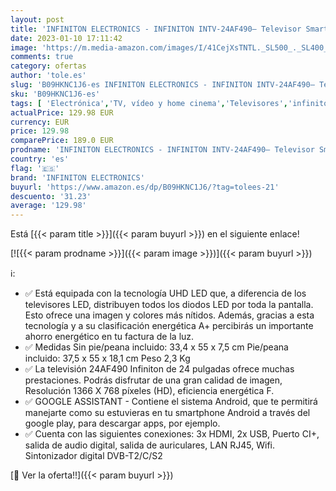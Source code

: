 ```yaml
---
layout: post
title: 'INFINITON ELECTRONICS - INFINITON INTV-24AF490– Televisor Smart TV 24" HD – Android 9.0 – Google Assistant – HBBTV – 3X HDMI – 2X USB - DVB-T2/C/S2 - Modo Hotel – Clase F'
date: 2023-01-10 17:11:42
image: 'https://m.media-amazon.com/images/I/41CejXsTNTL._SL500_._SL400_.jpg'
comments: true
category: ofertas
author: 'tole.es'
slug: 'B09HKNC1J6-es INFINITON ELECTRONICS - INFINITON INTV-24AF490– Televisor...'
sku: 'B09HKNC1J6-es'
tags: [ 'Electrónica','TV, vídeo y home cinema','Televisores','infiniton electronics','smart','televisor','tv','🇪🇸', ]
actualPrice: 129.98 EUR
currency: EUR
price: 129.98
comparePrice: 189.0 EUR
prodname: 'INFINITON ELECTRONICS - INFINITON INTV-24AF490– Televisor Smart TV 24" HD – Android 9.0 – Google Assistant – HBBTV – 3X HDMI – 2X USB - DVB-T2/C/S2 - Modo Hotel – Clase F'
country: 'es'
flag: '🇪🇸'
brand: 'INFINITON ELECTRONICS'
buyurl: 'https://www.amazon.es/dp/B09HKNC1J6/?tag=tolees-21'
descuento: '31.23'
average: '129.98'
---
```


Está [{{< param title >}}]({{< param buyurl >}}) en el siguiente enlace!

[![{{< param prodname >}}]({{< param image >}})]({{< param buyurl >}})

ℹ️:

- ✅ Está equipada con la tecnología UHD LED que, a diferencia de los televisores LED, distribuyen todos los diodos LED por toda la pantalla. Esto ofrece una imagen y colores más nítidos. Además, gracias a esta tecnología y a su clasificación energética A+ percibirás un importante ahorro energético en tu factura de la luz.
- ✅ Medidas Sin pie/peana incluido: 33,4 x 55 x 7,5 cm Pie/peana incluido: 37,5 x 55 x 18,1 cm Peso 2,3 Kg
- ✅ La televisión 24AF490 Infiniton de 24 pulgadas ofrece muchas prestaciones. Podrás disfrutar de una gran calidad de imagen, Resolución 1366 X 768 píxeles (HD), eficiencia energética F.
- ✅ GOOGLE ASSISTANT - Contiene el sistema Android, que te permitirá manejarte como su estuvieras en tu smartphone Android a través del google play, para descargar apps, por ejemplo.
- ✅ Cuenta con las siguientes conexiones: 3x HDMI, 2x USB, Puerto CI+, salida de audio digital, salida de auriculares, LAN RJ45, Wifi. Sintonizador digital DVB-T2/C/S2

[🛒 Ver la oferta!!]({{< param buyurl >}})
